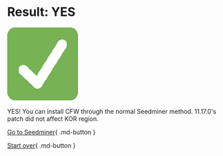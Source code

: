 # Result: YES

![Image](/images/seventeen/success.png)

YES! You can install CFW through the normal Seedminer method. 11.17.0's patch did not affect KOR region.

[Go to Seedminer](https://3ds.hacks.guide/seedminer){ .md-button } 

[Start over](/seventeen){ .md-button }